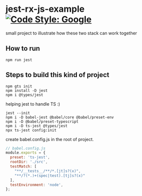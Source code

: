 # jest-rx-js-example [![Code Style: Google](https://img.shields.io/badge/code%20style-google-blueviolet.svg)](https://github.com/google/gts)
 
 small project to illustrate how these two stack can work together
 
## How to run

```
npm run jest
```

## Steps to build this kind of project
```
npm gts init
npm install -D jest
npm i @types/jest
```
helping jest to handle TS :)

```
jest --init
npm i -D babel-jest @babel/core @babel/preset-env
npm i -D @babel/preset-typescript
npm i -D ts-jest @types/jest
npx ts-jest config:init
```
create babel.config.js in the root of project.
```javascript
// babel.config.js
module.exports = {
  preset: 'ts-jest',
  rootDir: './src',
  testMatch: [
    "**/__tests__/**/*.[jt]s?(x)",
    "**/?(*.)+(spec|test).[tj]s?(x)"
  ],
  testEnvironment: 'node',
};
```